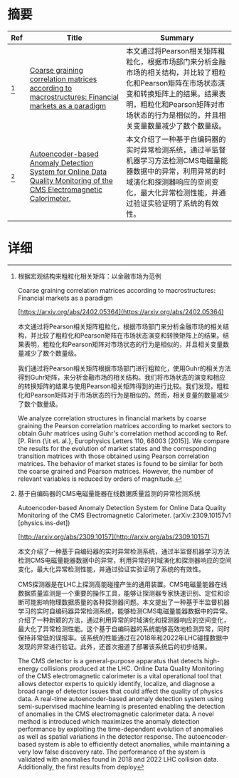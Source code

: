 # 摘要

| Ref | Title | Summary |
| --- | --- | --- |
| [^1] | [Coarse graining correlation matrices according to macrostructures: Financial markets as a paradigm](https://arxiv.org/abs/2402.05364) | 本文通过将Pearson相关矩阵粗粒化，根据市场部门来分析金融市场的相关结构，并比较了粗粒化和Pearson矩阵在市场状态演变和转换矩阵上的结果。结果表明，粗粒化和Pearson矩阵对市场状态的行为是相似的，并且相关变量数量减少了数个数量级。 |
| [^2] | [Autoencoder-based Anomaly Detection System for Online Data Quality Monitoring of the CMS Electromagnetic Calorimeter.](http://arxiv.org/abs/2309.10157) | 本文介绍了一种基于自编码器的实时异常检测系统，通过半监督机器学习方法检测CMS电磁量能器数据中的异常，利用异常的时域演化和探测器响应的空间变化，最大化异常检测性能，并通过验证实验证明了系统的有效性。 |

# 详细

[^1]: 根据宏观结构来粗粒化相关矩阵：以金融市场为范例

    Coarse graining correlation matrices according to macrostructures: Financial markets as a paradigm

    [https://arxiv.org/abs/2402.05364](https://arxiv.org/abs/2402.05364)

    本文通过将Pearson相关矩阵粗粒化，根据市场部门来分析金融市场的相关结构，并比较了粗粒化和Pearson矩阵在市场状态演变和转换矩阵上的结果。结果表明，粗粒化和Pearson矩阵对市场状态的行为是相似的，并且相关变量数量减少了数个数量级。

    

    我们通过将Pearson相关矩阵根据市场部门进行粗粒化，使用Guhr的相关方法得到Guhr矩阵，来分析金融市场的相关结构。我们将市场状态的演变和相应的转换矩阵的结果与使用Pearson相关矩阵得到的进行比较。我们发现，粗粒化和Pearson矩阵对于市场状态的行为是相似的。然而，相关变量的数量减少了数个数量级。

    We analyze correlation structures in financial markets by coarse graining the Pearson correlation matrices according to market sectors to obtain Guhr matrices using Guhr's correlation method according to Ref. [P. Rinn {\it et. al.}, Europhysics Letters 110, 68003 (2015)]. We compare the results for the evolution of market states and the corresponding transition matrices with those obtained using Pearson correlation matrices. The behavior of market states is found to be similar for both the coarse grained and Pearson matrices. However, the number of relevant variables is reduced by orders of magnitude.
    
[^2]: 基于自编码器的CMS电磁量能器在线数据质量监测的异常检测系统

    Autoencoder-based Anomaly Detection System for Online Data Quality Monitoring of the CMS Electromagnetic Calorimeter. (arXiv:2309.10157v1 [physics.ins-det])

    [http://arxiv.org/abs/2309.10157](http://arxiv.org/abs/2309.10157)

    本文介绍了一种基于自编码器的实时异常检测系统，通过半监督机器学习方法检测CMS电磁量能器数据中的异常，利用异常的时域演化和探测器响应的空间变化，最大化异常检测性能，并通过验证实验证明了系统的有效性。

    

    CMS探测器是在LHC上探测高能碰撞产生的通用装置。CMS电磁量能器在线数据质量监测是一个重要的操作工具，能够让探测器专家快速识别、定位和诊断可能影响物理数据质量的各种探测器问题。本文提出了一种基于半监督机器学习的实时自编码器异常检测系统，能够检测CMS电磁量能器数据中的异常。介绍了一种新颖的方法，通过利用异常的时域演化和探测器响应的空间变化，最大化了异常检测性能。这个基于自编码器的系统能够高效地检测异常，同时保持非常低的误报率。该系统的性能通过在2018年和2022年LHC碰撞数据中发现的异常进行验证。此外，还首次报道了部署该系统后的初步结果。

    The CMS detector is a general-purpose apparatus that detects high-energy collisions produced at the LHC. Online Data Quality Monitoring of the CMS electromagnetic calorimeter is a vital operational tool that allows detector experts to quickly identify, localize, and diagnose a broad range of detector issues that could affect the quality of physics data. A real-time autoencoder-based anomaly detection system using semi-supervised machine learning is presented enabling the detection of anomalies in the CMS electromagnetic calorimeter data. A novel method is introduced which maximizes the anomaly detection performance by exploiting the time-dependent evolution of anomalies as well as spatial variations in the detector response. The autoencoder-based system is able to efficiently detect anomalies, while maintaining a very low false discovery rate. The performance of the system is validated with anomalies found in 2018 and 2022 LHC collision data. Additionally, the first results from deploy
    

